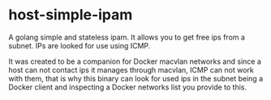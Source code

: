 # host-simple-ipam

A golang simple and stateless ipam. It allows you to get free ips from a subnet. IPs are looked for use using ICMP.

It was created to be a companion for Docker macvlan networks and since a host can not contact ips it manages through macvlan, ICMP can not work with them, that is why this binary can look for used ips in the subnet being a Docker client and inspecting a Docker networks list you provide to this.
